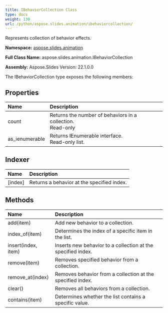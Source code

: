 ```yaml
---
title: IBehaviorCollection Class
type: docs
weight: 130
url: /python/aspose.slides.animation/ibehaviorcollection/
---
```


Represents collection of behavior effects.

**Namespace:** [aspose.slides.animation](/python/aspose.slides.animation/)

**Full Class Name:** aspose.slides.animation.IBehaviorCollection

**Assembly:**  Aspose.Slides Version: 22.1.0.0

The IBehaviorCollection type exposes the following members:
## **Properties**
|**Name**|**Description**|
| :- | :- |
|count|Returns the number of behaviors in a collection.<br/>            Read-only|
|as_ienumerable|Returns IEnumerable interface.<br/>            Read-only list.|
## **Indexer**
|**Name**|**Description**|
| :- | :- |
|[index]|Returns a behavior at the specified index.|
## **Methods**
|**Name**|**Description**|
| :- | :- |
|add(item)|Add new behavior to a collection.|
|index_of(item)|Determines the index of a specific item in the list.|
|insert(index, item)|Inserts new behavior to a collection at the specified index.|
|remove(item)|Removes specified behavior from a collection.|
|remove_at(index)|Removes behavior from a collection at the specified index.|
|clear()|Removes all behaviors from a collection.|
|contains(item)|Determines whether the list contains a specific value.|
